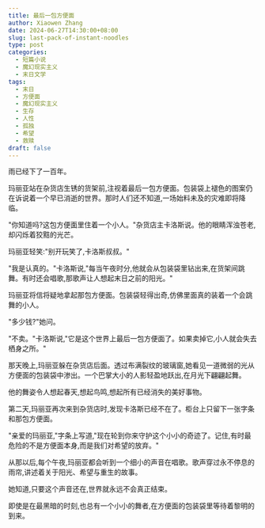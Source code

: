```yaml
---
title: 最后一包方便面
author: Xiaowen Zhang
date: 2024-06-27T14:30:00+08:00
slug: last-pack-of-instant-noodles
type: post
categories:
  - 短篇小说
  - 魔幻现实主义
  - 末日文学
tags:
  - 末日
  - 方便面
  - 魔幻现实主义
  - 生存
  - 人性
  - 孤独
  - 希望
  - 救赎
draft: false
---
```


雨已经下了一百年。

玛丽亚站在杂货店生锈的货架前,注视着最后一包方便面。包装袋上褪色的图案仍在诉说着一个早已消逝的世界。那时人们还不知道,一场始料未及的灾难即将降临。

"你知道吗?这包方便面里住着一个小人。"杂货店主卡洛斯说。他的眼睛浑浊苍老,却闪烁着狡黠的光芒。

玛丽亚轻笑:"别开玩笑了,卡洛斯叔叔。"

"我是认真的。"卡洛斯说,"每当午夜时分,他就会从包装袋里钻出来,在货架间跳舞。有时还会唱歌,那歌声让人想起末日之前的阳光。"

玛丽亚将信将疑地拿起那包方便面。包装袋轻得出奇,仿佛里面真的装着一个会跳舞的小人。

"多少钱?"她问。

"不卖。"卡洛斯说,"它是这个世界上最后一包方便面了。如果卖掉它,小人就会失去栖身之所。"

那天晚上,玛丽亚躲在杂货店后面。透过布满裂纹的玻璃窗,她看见一道微弱的光从方便面的包装袋中渗出。一个巴掌大小的人影轻盈地跃出,在月光下翩翩起舞。

他的舞姿令人想起春天,想起鸟鸣,想起所有已经消失的美好事物。

第二天,玛丽亚再次来到杂货店时,发现卡洛斯已经不在了。柜台上只留下一张字条和那包方便面。

"亲爱的玛丽亚,"字条上写道,"现在轮到你来守护这个小小的奇迹了。记住,有时最危险的不是方便面本身,而是我们对希望的放弃。"

从那以后,每个午夜,玛丽亚都会听到一个细小的声音在唱歌。歌声穿过永不停息的雨帘,讲述着关于阳光、希望与重生的故事。

她知道,只要这个声音还在,世界就永远不会真正结束。

即使是在最黑暗的时刻,也总有一个小小的舞者,在方便面的包装袋里等待着黎明的到来。
